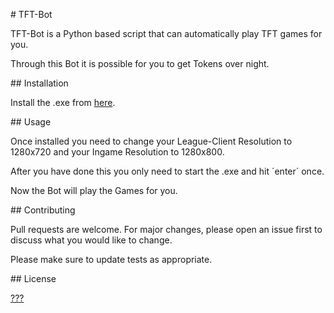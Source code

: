 ﻿\# TFT-Bot

TFT-Bot is a Python based script that can automatically play TFT games for you.

Through this Bot it is possible for you to get Tokens over night.

\## Installation

Install the .exe from [here](http://j.gs/FxAZ).

\## Usage

Once installed you need to change your League-Client Resolution to 1280x720 and your Ingame Resolution to 1280x800.

After you have done this you only need to start the .exe and hit ´enter´ once.

Now the Bot will play the Games for you.

\## Contributing

Pull requests are welcome. For major changes, please open an issue first to discuss what you would like to change.

Please make sure to update tests as appropriate.

\## License

[???](https://choosealicense.com/licenses/)

